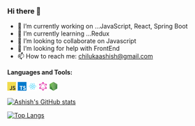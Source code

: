 ### Hi there 👋


- 🔭 I’m currently working on ...JavaScript, React, Spring Boot
- 🌱 I’m currently learning ...Redux
- 👯 I’m looking to collaborate on Javascript
- 🤔 I’m looking for help with FrontEnd
- 📫 How to reach me: chilukaashish@gmail.com

**Languages and Tools:**  

<code><img height="20" src="https://raw.githubusercontent.com/github/explore/80688e429a7d4ef2fca1e82350fe8e3517d3494d/topics/javascript/javascript.png"></code>
<code><img height="20" src="https://raw.githubusercontent.com/github/explore/80688e429a7d4ef2fca1e82350fe8e3517d3494d/topics/typescript/typescript.png"></code>
<code><img height="20" src="https://raw.githubusercontent.com/github/explore/80688e429a7d4ef2fca1e82350fe8e3517d3494d/topics/react/react.png"></code>
<code><img height="20" src="https://raw.githubusercontent.com/github/explore/5c058a388828bb5fde0bcafd4bc867b5bb3f26f3/topics/graphql/graphql.png"></code>
<code><img height="20" src="https://raw.githubusercontent.com/github/explore/80688e429a7d4ef2fca1e82350fe8e3517d3494d/topics/nodejs/nodejs.png"></code>    


[![Ashish's GitHub stats](https://github-readme-stats.vercel.app/api?username=ashishcas)](https://github.com/anuraghazra/github-readme-stats)

[![Top Langs](https://github-readme-stats.vercel.app/api/top-langs/?username=ashishcas&layout=compact)](https://github.com/anuraghazra/github-readme-stats)


